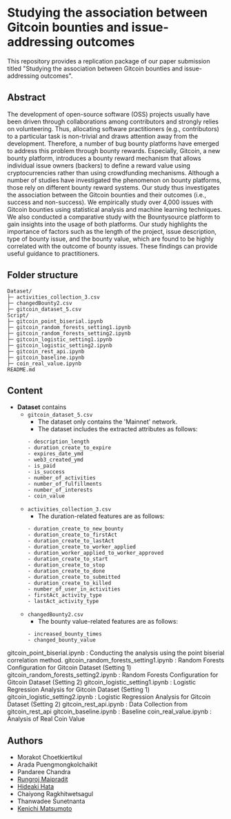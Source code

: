 # Studying the association between Gitcoin bounties and issue-addressing outcomes

This repository provides a replication package of our paper submission titled "Studying the association between Gitcoin bounties and issue-addressing outcomes". 

## Abstract

The development of open-source software (OSS) projects usually have been driven through collaborations among contributors and strongly relies on volunteering. Thus, allocating software practitioners (e.g., contributors) to a particular task is non-trivial and draws attention away from the development. Therefore, a number of bug bounty platforms have emerged to address this problem through bounty rewards. Especially, Gitcoin, a new bounty platform, introduces a bounty reward mechanism that allows individual issue owners (backers) to define a reward value using cryptocurrencies rather than using crowdfunding mechanisms. Although a number of studies have investigated the phenomenon on bounty platforms, those rely on different bounty reward systems. Our study thus investigates the association between the Gitcoin bounties and their outcomes (i.e., success and non-success). We empirically study over 4,000 issues with Gitcoin bounties using statistical analysis and machine learning techniques. We also conducted a comparative study with the Bountysource platform to gain insights into the usage of both platforms. Our study highlights the importance of factors such as the length of the project, issue description, type of bounty issue, and the bounty value, which are found to be highly correlated with the outcome of bounty issues. These findings can provide useful guidance to practitioners.

## Folder structure
```
Dataset/
├─ activities_collection_3.csv
├─ changedBounty2.csv
├─ gitcoin_dataset_5.csv
Script/
├─ gitcoin_point_biserial.ipynb 
├─ gitcoin_random_forests_setting1.ipynb
├─ gitcoin_random_forests_setting2.ipynb 
├─ gitcoin_logistic_setting1.ipynb 
├─ gitcoin_logistic_setting2.ipynb 
├─ gitcoin_rest_api.ipynb 
├─ gitcoin_baseline.ipynb 
├─ coin_real_value.ipynb
README.md
```

## Content
- **Dataset** contains
  - `gitcoin_dataset_5.csv`
    - The dataset only contains the 'Mainnet' network.
    - The dataset includes the extracted attributes as follows:
    ```
    - description_length
    - duration_create_to_expire
    - expires_date_ymd
    - web3_created_ymd
    - is_paid
    - is_success
    - number_of_activities
    - number_of_fulfillments
    - number_of_interests
    - coin_value
    ```
  - `activities_collection_3.csv`
    - The duration-related features are as follows:
    ```
    - duration_create_to_new_bounty
    - duration_create_to_firstAct
    - duration_create_to_lastAct
    - duration_create_to_worker_applied
    - duration_worker_applied_to_worker_approved
    - duration_create_to_start
    - duration_create_to_stop
    - duration_create_to_done
    - duration_create_to_submitted
    - duration_create_to_killed
    - number_of_user_in_activities
    - firstAct_activity_type
    - lastAct_activity_type
    ```
  - `changedBounty2.csv`
    - The bounty value-related features are as follows:
    ```
    - increased_bounty_times
    - changed_bounty_value
    ```


gitcoin_point_biserial.ipynb : Conducting the analysis using the point biserial correlation method.
gitcoin_random_forests_setting1.ipynb : Random Forests Configuration for Gitcoin Dataset (Setting 1)
gitcoin_random_forests_setting2.ipynb : Random Forests Configuration for Gitcoin Dataset (Setting 2)
gitcoin_logistic_setting1.ipynb : Logistic Regression Analysis for Gitcoin Dataset (Setting 1)
gitcoin_logistic_setting2.ipynb : Logistic Regression Analysis for Gitcoin Dataset (Setting 2)
gitcoin_rest_api.ipynb : Data Collection from gitcoin_rest_api
gitcoin_baseline.ipynb : Baseline
coin_real_value.ipynb : Analysis of Real Coin Value

## Authors
- Morakot Choetkiertikul
- Arada Puengmongkolchaikit
- Pandaree Chandra
- [Rungroj Maipradit](https://rungroj-m.github.io)
- [Hideaki Hata](https://hideakihata.github.io/)
- Chaiyong Ragkhitwetsagul
- Thanwadee Sunetnanta
- [Kenichi Matsumoto](https://matsumotokenichi.github.io/)
